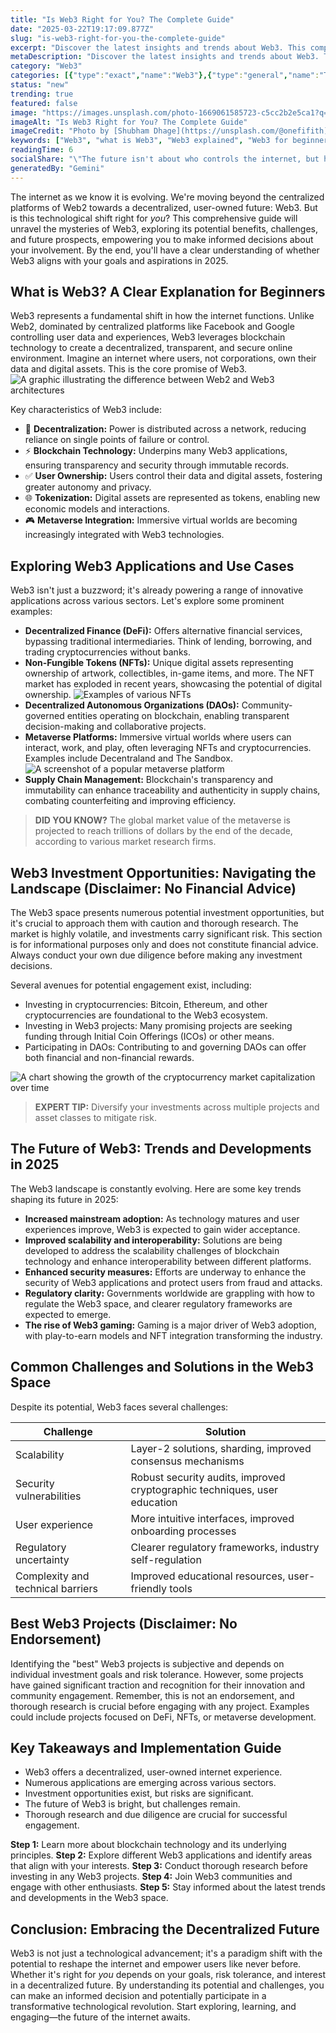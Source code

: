```yaml
---
title: "Is Web3 Right for You? The Complete Guide"
date: "2025-03-22T19:17:09.877Z"
slug: "is-web3-right-for-you-the-complete-guide"
excerpt: "Discover the latest insights and trends about Web3. This comprehensive guide covers everything you need to know about Web3 in 2025."
metaDescription: "Discover the latest insights and trends about Web3. This comprehensive guide covers everything you need to know about Web3 in 2025."
category: "Web3"
categories: [{"type":"exact","name":"Web3"},{"type":"general","name":"Technology"},{"type":"medium","name":"Software Engineering"},{"type":"specific","name":"Decentralized Applications"},{"type":"niche","name":"Smart Contract Security"}]
status: "new"
trending: true
featured: false
image: "https://images.unsplash.com/photo-1669061585723-c5cc2b2e5ca1?q=85&w=1200&fit=max&fm=webp&auto=compress"
imageAlt: "Is Web3 Right for You? The Complete Guide"
imageCredit: "Photo by [Shubham Dhage](https://unsplash.com/@onefifith) on Unsplash"
keywords: ["Web3", "what is Web3", "Web3 explained", "Web3 for beginners", "Web3 investment opportunities", "best Web3 projects", "future of Web3", "Web3 blockchain technology", "how to invest in Web3", "Web3 metaverse"]
readingTime: 6
socialShare: "\"The future isn't about who controls the internet, but how it's controlled. Web3 is about handing the reins back to the users.\""
generatedBy: "Gemini"
---
```




The internet as we know it is evolving.  We're moving beyond the centralized platforms of Web2 towards a decentralized, user-owned future: Web3.  But is this technological shift right for *you*? This comprehensive guide will unravel the mysteries of Web3, exploring its potential benefits, challenges, and future prospects, empowering you to make informed decisions about your involvement.  By the end, you'll have a clear understanding of whether Web3 aligns with your goals and aspirations in 2025.

## What is Web3?  A Clear Explanation for Beginners

Web3 represents a fundamental shift in how the internet functions. Unlike Web2, dominated by centralized platforms like Facebook and Google controlling user data and experiences, Web3 leverages blockchain technology to create a decentralized, transparent, and secure online environment.  Imagine an internet where users, not corporations, own their data and digital assets. This is the core promise of Web3. ![A graphic illustrating the difference between Web2 and Web3 architectures](https://images.unsplash.com/photo-1669061585723-c5cc2b2e5ca1?q=85&w=1200&fit=max&fm=webp&auto=compress)

Key characteristics of Web3 include:

* 🔑 **Decentralization:** Power is distributed across a network, reducing reliance on single points of failure or control.
* ⚡ **Blockchain Technology:**  Underpins many Web3 applications, ensuring transparency and security through immutable records.
* ✅ **User Ownership:** Users control their data and digital assets, fostering greater autonomy and privacy.
* 🌐 **Tokenization:** Digital assets are represented as tokens, enabling new economic models and interactions.
* 🎮 **Metaverse Integration:**  Immersive virtual worlds are becoming increasingly integrated with Web3 technologies.

## Exploring Web3 Applications and Use Cases

Web3 isn't just a buzzword; it's already powering a range of innovative applications across various sectors.  Let's explore some prominent examples:

* **Decentralized Finance (DeFi):**  Offers alternative financial services, bypassing traditional intermediaries.  Think of lending, borrowing, and trading cryptocurrencies without banks.
* **Non-Fungible Tokens (NFTs):**  Unique digital assets representing ownership of artwork, collectibles, in-game items, and more.  The NFT market has exploded in recent years, showcasing the potential of digital ownership. ![Examples of various NFTs](https://images.unsplash.com/photo-1660905419259-0eccba887eb3?q=85&w=1200&fit=max&fm=webp&auto=compress)
* **Decentralized Autonomous Organizations (DAOs):**  Community-governed entities operating on blockchain, enabling transparent decision-making and collaborative projects.
* **Metaverse Platforms:**  Immersive virtual worlds where users can interact, work, and play, often leveraging NFTs and cryptocurrencies.  Examples include Decentraland and The Sandbox. ![A screenshot of a popular metaverse platform](https://images.unsplash.com/photo-1666816943145-bac390ca866c?q=85&w=1200&fit=max&fm=webp&auto=compress)
* **Supply Chain Management:**  Blockchain's transparency and immutability can enhance traceability and authenticity in supply chains, combating counterfeiting and improving efficiency.

> **DID YOU KNOW?** The global market value of the metaverse is projected to reach trillions of dollars by the end of the decade, according to various market research firms.

## Web3 Investment Opportunities: Navigating the Landscape (Disclaimer: No Financial Advice)

The Web3 space presents numerous potential investment opportunities, but it's crucial to approach them with caution and thorough research.  The market is highly volatile, and investments carry significant risk.  This section is for informational purposes only and does not constitute financial advice.  Always conduct your own due diligence before making any investment decisions.

Several avenues for potential engagement exist, including:

* Investing in cryptocurrencies:  Bitcoin, Ethereum, and other cryptocurrencies are foundational to the Web3 ecosystem.
* Investing in Web3 projects:  Many promising projects are seeking funding through Initial Coin Offerings (ICOs) or other means.
* Participating in DAOs:  Contributing to and governing DAOs can offer both financial and non-financial rewards.

![A chart showing the growth of the cryptocurrency market capitalization over time](https://images.unsplash.com/photo-1670269069776-a1337c703669?q=85&w=1200&fit=max&fm=webp&auto=compress)

> **EXPERT TIP:** Diversify your investments across multiple projects and asset classes to mitigate risk.

## The Future of Web3: Trends and Developments in 2025

The Web3 landscape is constantly evolving.  Here are some key trends shaping its future in 2025:

* **Increased mainstream adoption:**  As technology matures and user experiences improve, Web3 is expected to gain wider acceptance.
* **Improved scalability and interoperability:**  Solutions are being developed to address the scalability challenges of blockchain technology and enhance interoperability between different platforms.
* **Enhanced security measures:**  Efforts are underway to enhance the security of Web3 applications and protect users from fraud and attacks.
* **Regulatory clarity:**  Governments worldwide are grappling with how to regulate the Web3 space, and clearer regulatory frameworks are expected to emerge.
* **The rise of Web3 gaming:**  Gaming is a major driver of Web3 adoption, with play-to-earn models and NFT integration transforming the industry.

## Common Challenges and Solutions in the Web3 Space

Despite its potential, Web3 faces several challenges:

| Challenge                     | Solution                                                                     |
|------------------------------|-----------------------------------------------------------------------------|
| Scalability                  | Layer-2 solutions, sharding, improved consensus mechanisms                   |
| Security vulnerabilities      | Robust security audits, improved cryptographic techniques, user education     |
| User experience              | More intuitive interfaces, improved onboarding processes                       |
| Regulatory uncertainty       | Clearer regulatory frameworks, industry self-regulation                        |
| Complexity and technical barriers | Improved educational resources, user-friendly tools                           |

## Best Web3 Projects (Disclaimer: No Endorsement)

Identifying the "best" Web3 projects is subjective and depends on individual investment goals and risk tolerance.  However, some projects have gained significant traction and recognition for their innovation and community engagement.  Remember, this is not an endorsement, and thorough research is crucial before engaging with any project.  Examples could include projects focused on DeFi, NFTs, or metaverse development.

## Key Takeaways and Implementation Guide

* Web3 offers a decentralized, user-owned internet experience.
* Numerous applications are emerging across various sectors.
* Investment opportunities exist, but risks are significant.
* The future of Web3 is bright, but challenges remain.
* Thorough research and due diligence are crucial for successful engagement.

**Step 1:**  Learn more about blockchain technology and its underlying principles.
**Step 2:**  Explore different Web3 applications and identify areas that align with your interests.
**Step 3:**  Conduct thorough research before investing in any Web3 projects.
**Step 4:**  Join Web3 communities and engage with other enthusiasts.
**Step 5:**  Stay informed about the latest trends and developments in the Web3 space.

## Conclusion: Embracing the Decentralized Future

Web3 is not just a technological advancement; it's a paradigm shift with the potential to reshape the internet and empower users like never before.  Whether it's right for *you* depends on your goals, risk tolerance, and interest in a decentralized future.  By understanding its potential and challenges, you can make an informed decision and potentially participate in a transformative technological revolution.  Start exploring, learning, and engaging—the future of the internet awaits.

